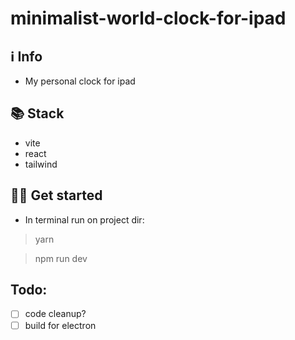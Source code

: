 # minimalist-world-clock-for-ipad
## ℹ️ Info
- My personal clock for ipad
## 📚 Stack
- vite
- react 
- tailwind

## 🏃‍♂️ Get started

- In terminal run on project dir:
> yarn

> npm run dev

## Todo:
- [ ] code cleanup?
- [ ] build for electron